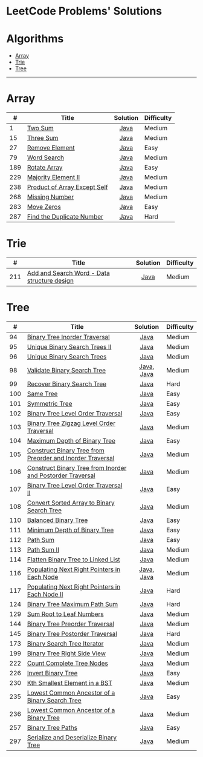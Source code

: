 # LeetCode Problems' Solutions

# Algorithms
* [Array](https://github.com/workinbigdata/leetcode#array)
* [Trie](https://github.com/workinbigdata/leetcode#trie)
* [Tree](https://github.com/workinbigdata/leetcode#tree)

---

# Array
| #      | Title                                              | Solution |    Difficulty   |
| ------ | -------------------------------------------------- |:--------:| --------------- |
| 1      | [Two Sum](https://leetcode.com/problems/two-sum/) | [Java](https://github.com/workinbigdata/leetcode/blob/master/algorithms/java/src/TwoSum/TwoSum.java) | Medium |
| 15     | [Three Sum](https://leetcode.com/problems/3sum/) | [Java](https://github.com/workinbigdata/leetcode/blob/master/algorithms/java/src/ThreeSum/ThreeSum.java) | Medium |
| 27     | [Remove Element](https://leetcode.com/problems/remove-element/) | [Java](https://github.com/workinbigdata/leetcode/blob/master/algorithms/java/src/RemoveElement/RemoveElement.java) | Easy |
| 79     | [Word Search](https://leetcode.com/problems/word-search/) | [Java](https://github.com/workinbigdata/leetcode/blob/master/algorithms/java/src/WordSearch/WordSearch.java) | Medium |
| 189    | [Rotate Array](https://leetcode.com/problems/rotate-array/) | [Java](https://github.com/workinbigdata/leetcode/blob/master/algorithms/java/src/RotateArray/RotateArray.java) | Easy | 
| 229    | [Majority Element II](https://leetcode.com/problems/majority-element-ii/) | [Java](https://github.com/workinbigdata/leetcode/blob/master/algorithms/java/src/MajorityElementII/MajorityElementII.java) | Medium |
| 238    | [Product of Array Except Self](https://leetcode.com/problems/product-of-array-except-self/) | [Java](https://github.com/workinbigdata/leetcode/blob/master/algorithms/java/src/ProductofArrayExceptSelf/ProductofArrayExceptSelf.java) | Medium |
| 268    | [Missing Number](https://leetcode.com/problems/missing-number/) | [Java](https://github.com/workinbigdata/leetcode/blob/master/algorithms/java/src/MissingNumber/MissingNumber.java) | Medium |
| 283    | [Move Zeros](https://leetcode.com/problems/move-zeroes/)  | [Java](https://github.com/workinbigdata/leetcode/blob/master/algorithms/java/src/MoveZeros/Solution.java) | Easy |
| 287    | [Find the Duplicate Number](https://leetcode.com/problems/find-the-duplicate-number/) | [Java](https://github.com/workinbigdata/leetcode/blob/master/algorithms/java/src/FindTheDuplicateNumber/FindTheDuplicateNumber.java) | Hard |

# Trie
| #      | Title                                              | Solution |    Difficulty   |
| ------ | -------------------------------------------------- |:--------:| --------------- |
| 211    | [Add and Search Word - Data structure design](https://leetcode.com/problems/add-and-search-word-data-structure-design/) | [Java](https://github.com/workinbigdata/leetcode/blob/master/algorithms/java/src/AddandSearchWord/WordDictionary.java) | Medium    |

# Tree
| #      | Title                                              | Solution |    Difficulty   |
| ------ | -------------------------------------------------- |:--------:| --------------- |
| 94     | [Binary Tree Inorder Traversal](https://leetcode.com/problems/binary-tree-inorder-traversal/) | [Java](https://github.com/workinbigdata/leetcode/blob/master/algorithms/java/src/BinaryTreeInorderTraversal/BinaryTreeInorderTraversal.java) | Medium |
| 95     | [Unique Binary Search Trees II](https://leetcode.com/problems/unique-binary-search-trees-ii/) | [Java](https://github.com/workinbigdata/leetcode/blob/master/algorithms/java/src/UniqueBinarySearchTreesII/UniqueBinarySearchTreesII.java) | Medium |
| 96     | [Unique Binary Search Trees](https://leetcode.com/problems/unique-binary-search-trees/) | [Java](https://github.com/workinbigdata/leetcode/blob/master/algorithms/java/src/UniqueBinarySearchTrees/UniqueBinarySearchTrees.java) | Medium |
| 98     | [Validate Binary Search Tree](https://leetcode.com/problems/validate-binary-search-tree/) | [Java](https://github.com/workinbigdata/leetcode/blob/master/algorithms/java/src/ValidateBinarySearchTree/ValidateBinarySearchTree.java), [Java](https://github.com/workinbigdata/leetcode/blob/master/algorithms/java/src/ValidateBinarySearchTree/OptimizedValidateBinarySearchTree.java) | Medium |
| 99     | [Recover Binary Search Tree](https://leetcode.com/problems/recover-binary-search-tree/) | [Java](https://github.com/workinbigdata/leetcode/blob/master/algorithms/java/src/RecoverBinarySearchTree/RecoverBinarySearchTree.java) | Hard |
| 100    | [Same Tree](https://leetcode.com/problems/same-tree/) | [Java](https://github.com/workinbigdata/leetcode/blob/master/algorithms/java/src/SameTree/SameTree.java) | Easy |
| 101    | [Symmetric Tree](https://leetcode.com/problems/symmetric-tree/) | [Java](https://github.com/workinbigdata/leetcode/blob/master/algorithms/java/src/SymmetricTree/SymmetricTree.java) | Easy |
| 102   | [Binary Tree Level Order Traversal](https://leetcode.com/problems/binary-tree-level-order-traversal/) | [Java](https://github.com/workinbigdata/leetcode/blob/master/algorithms/java/src/BinaryTreeLevelOrderTraversal/BinaryTreeLevelOrderTraversal.java) | Easy |
| 103   | [Binary Tree Zigzag Level Order Traversal](https://leetcode.com/problems/binary-tree-zigzag-level-order-traversal/) | [Java](https://github.com/workinbigdata/leetcode/blob/master/algorithms/java/src/BinaryTreeZigzagLevelOrderTraversal/BinaryTreeZigzagLevelOrderTraversal.java) | Medium |
| 104   | [Maximum Depth of Binary Tree](https://leetcode.com/problems/maximum-depth-of-binary-tree/) | [Java](https://github.com/workinbigdata/leetcode/blob/master/algorithms/java/src/MaximumDepthofBinaryTree/MaximumDepthofBinaryTree.java) | Easy |
| 105   | [Construct Binary Tree from Preorder and Inorder Traversal](https://leetcode.com/problems/construct-binary-tree-from-preorder-and-inorder-traversal/) | [Java](https://github.com/workinbigdata/leetcode/blob/master/algorithms/java/src/ConstructBinaryTreefromPreorderandInorderTraversal/ConstructBinaryTreefromPreorderandInorderTraversal.java) | Medium |
| 106   | [Construct Binary Tree from Inorder and Postorder Traversal](https://leetcode.com/problems/construct-binary-tree-from-inorder-and-postorder-traversal/) | [Java](https://github.com/workinbigdata/leetcode/blob/master/algorithms/java/src/ConstructBinaryTreefromInorderandPostorderTraversal/ConstructBinaryTreefromInorderandPostorderTraversal.java) | Medium |
| 107   | [Binary Tree Level Order Traversal II](https://leetcode.com/problems/binary-tree-level-order-traversal-ii/) | [Java](https://github.com/workinbigdata/leetcode/blob/master/algorithms/java/src/BinaryTreeLevelOrderTraversalII/BinaryTreeLevelOrderTraversalII.java) | Easy |
| 108   | [Convert Sorted Array to Binary Search Tree](https://leetcode.com/problems/convert-sorted-array-to-binary-search-tree/) | [Java](https://github.com/workinbigdata/leetcode/blob/master/algorithms/java/src/ConvertSortedArraytoBinarySearchTree/ConvertSortedArraytoBinarySearchTree.java) | Medium | 
| 110   | [Balanced Binary Tree](https://leetcode.com/problems/balanced-binary-tree/) |  [Java](https://github.com/workinbigdata/leetcode/blob/master/algorithms/java/src/BalancedBinaryTree/BalancedBinaryTree.java) | Easy |
| 111   | [Minimum Depth of Binary Tree](https://leetcode.com/problems/minimum-depth-of-binary-tree/) | [Java](https://github.com/workinbigdata/leetcode/blob/master/algorithms/java/src/MinimumDepthofBinaryTree/MinimumDepthofBinaryTree.java) | Easy |
| 112   | [Path Sum](https://leetcode.com/problems/path-sum/) | [Java](https://github.com/workinbigdata/leetcode/blob/master/algorithms/java/src/PathSum/PathSum.java) | Easy |
| 113   | [Path Sum II](https://leetcode.com/problems/path-sum-ii/) | [Java](https://github.com/workinbigdata/leetcode/blob/master/algorithms/java/src/PathSumII/PathSumII.java) | Medium |
| 114   | [Flatten Binary Tree to Linked List](https://leetcode.com/problems/flatten-binary-tree-to-linked-list/) | [Java](https://github.com/workinbigdata/leetcode/blob/master/algorithms/java/src/FlattenBinaryTreetoLinkedList/FlattenBinaryTreetoLinkedList.java) | Medium | 
| 116   | [Populating Next Right Pointers in Each Node](https://leetcode.com/problems/populating-next-right-pointers-in-each-node/) | [Java](https://github.com/workinbigdata/leetcode/blob/master/algorithms/java/src/PopulatingNextRightPointersinEachNode/PopulatingNextRightPointersinEachNode.java), [Java](https://github.com/workinbigdata/leetcode/blob/master/algorithms/java/src/PopulatingNextRightPointersinEachNode/OptimizedPopulatingNextRightPointersinEachNode.java) | Medium |
| 117   | [Populating Next Right Pointers in Each Node II](https://leetcode.com/problems/populating-next-right-pointers-in-each-node-ii/) | [Java](https://github.com/workinbigdata/leetcode/blob/master/algorithms/java/src/PopulatingNextRightPointersinEachNodeII/PopulatingNextRightPointersinEachNodeII.java) | Hard |
| 124   | [Binary Tree Maximum Path Sum](https://leetcode.com/problems/binary-tree-maximum-path-sum/) | [Java](https://github.com/workinbigdata/leetcode/blob/master/algorithms/java/src/BinaryTreeMaximumPathSum/BinaryTreeMaximumPathSum.java) | Hard |
| 129   | [Sum Root to Leaf Numbers](https://leetcode.com/problems/sum-root-to-leaf-numbers/) | [Java](https://github.com/workinbigdata/leetcode/blob/master/algorithms/java/src/SumRoottoLeafNumbers/SumRoottoLeafNumbers.java) | Medium |
| 144   | [Binary Tree Preorder Traversal](https://leetcode.com/problems/binary-tree-preorder-traversal/) | [Java](https://github.com/workinbigdata/leetcode/blob/master/algorithms/java/src/BinaryTreePreorderTraversal/BinaryTreePreorderTraversal.java) | Medium |
| 145   | [Binary Tree Postorder Traversal](https://leetcode.com/problems/binary-tree-postorder-traversal/) | [Java](https://github.com/workinbigdata/leetcode/blob/master/algorithms/java/src/BinaryTreePostorderTraversal/BinaryTreePostorderTraversal.java) | Hard |
| 173   | [Binary Search Tree Iterator](https://leetcode.com/problems/binary-search-tree-iterator/) | [Java](https://github.com/workinbigdata/leetcode/blob/master/algorithms/java/src/BinarySearchTreeIterator/BinarySearchTreeIterator.java) | Medium |
| 199   | [Binary Tree Right Side View](https://leetcode.com/problems/binary-tree-right-side-view/) | [Java](https://github.com/workinbigdata/leetcode/blob/master/algorithms/java/src/BinaryTreeRightSideView/BinaryTreeRightSideView.java) | Medium |
| 222   | [Count Complete Tree Nodes](https://leetcode.com/problems/count-complete-tree-nodes/) | [Java](https://github.com/workinbigdata/leetcode/blob/master/algorithms/java/src/CountCompleteTreeNodes/CountCompleteTreeNodes.java) | Medium |
| 226   | [Invert Binary Tree](https://leetcode.com/problems/invert-binary-tree/) | [Java](https://github.com/workinbigdata/leetcode/blob/master/algorithms/java/src/InvertBinaryTree/InvertBinaryTree.java) | Easy |
| 230   | [Kth Smallest Element in a BST](https://leetcode.com/problems/kth-smallest-element-in-a-bst/) | [Java](https://github.com/workinbigdata/leetcode/blob/master/algorithms/java/src/KthSmallestElementinaBST/KthSmallestElementinaBST.java) | Medium |
| 235   | [Lowest Common Ancestor of a Binary Search Tree](https://leetcode.com/problems/lowest-common-ancestor-of-a-binary-search-tree/) | [Java](https://github.com/workinbigdata/leetcode/blob/master/algorithms/java/src/LowestCommonAncestorofaBinarySearchTree/LowestCommonAncestorofaBinarySearchTree.java) | Easy |
| 236   | [Lowest Common Ancestor of a Binary Tree](https://leetcode.com/problems/lowest-common-ancestor-of-a-binary-tree/) | [Java](https://github.com/workinbigdata/leetcode/blob/master/algorithms/java/src/LowestCommonAncestorofaBinaryTree/LowestCommonAncestorofaBinaryTree.java) | Medium |
| 257   | [Binary Tree Paths](https://leetcode.com/problems/binary-tree-paths/) | [Java](https://github.com/workinbigdata/leetcode/blob/master/algorithms/java/src/BinaryTreePaths/BinaryTreePaths.java) | Easy |
| 297   | [Serialize and Deserialize Binary Tree](https://leetcode.com/problems/serialize-and-deserialize-binary-tree/) | [Java](https://github.com/workinbigdata/leetcode/blob/master/algorithms/java/src/SerializeandDeserializeBinaryTree/SerializeandDeserializeBinaryTree.java) | Medium |
